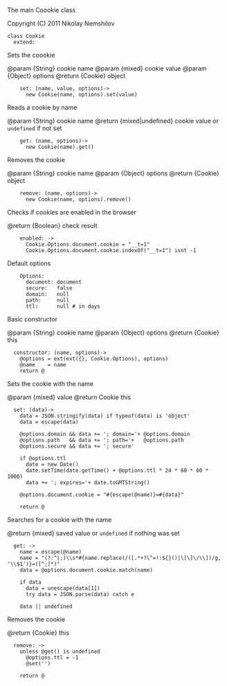 The main Coookie class

Copyright (C) 2011 Nikolay Nemshilov

```coffee-aside
class Cookie
  extend:
```

Sets the coookie

@param {String} cookie name
@param {mixed} cookie value
@param {Object} options
@return {Cookie} object

```coffee-aside
    set: (name, value, options)->
      new Cookie(name, options).set(value)
```

Reads a cookie by name

@param {String} cookie name
@return {mixed|undefined} cookie value or `undefined` if not set

```coffee-aside
    get: (name, options)->
      new Cookie(name).get()
```

Removes the cookie

@param {String} cookie name
@param {Object} options
@return {Cookie} object

```coffee-aside
    remove: (name, options)->
      new Cookie(name, options).remove()
```

Checks if cookies are enabled in the browser

@return {Boolean} check result

```coffee-aside
    enabled: ->
      Cookie.Options.document.cookie = "__t=1"
      Cookie.Options.document.cookie.indexOf("__t=1") isnt -1
```

Default options

```coffee-aside
    Options:
      document: document
      secure:   false
      domain:   null
      path:     null
      ttl:      null # in days
```

Basic constructor

@param {String} cookie name
@param {Object} options
@return {Cookie} this

```coffee-aside
  constructor: (name, options)->
    @options = ext(ext({}, Cookie.Options), options)
    @name    = name
    return @
```

Sets the cookie with the name

@param {mixed} value
@return Cookie this

```coffee-aside
  set: (data)->
    data = JSON.stringify(data) if typeof(data) is 'object'
    data = escape(data)

    @options.domain && data += '; domain='+ @options.domain
    @options.path   && data += '; path='+   @options.path
    @options.secure && data += '; secure'

    if @options.ttl
      date = new Date()
      date.setTime(date.getTime() + @options.ttl * 24 * 60 * 60 * 1000)
      data += '; expires='+ date.toGMTString()

    @options.document.cookie = "#{escape(@name)}=#{data}"

    return @
```

Searches for a cookie with the name

@return {mixed} saved value or `undefined` if nothing was set

```coffee-aside
  get: ->
    name = escape(@name)
    name = "(?:^|;)\\s*#{name.replace(/([.*+?\^=!:${}()|\[\]\/\\])/g, '\\$1')}=([^;]*)"
    data = @options.document.cookie.match(name)

    if data
      data = unescape(data[1])
      try data = JSON.parse(data) catch e

    data || undefined
```

Removes the cookie

@return {Cookie} this

```coffee-aside
  remove: ->
    unless @get() is undefined
      @options.ttl = -1
      @set('')

    return @
```
